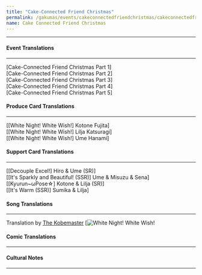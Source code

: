 ```yaml
---
title: "Cake-Connected Friend Christmas"
permalink: /gakumas/events/cakeconnectedfriendchristmas/cakeconnectedfriendchristmas_main
name: Cake Connected Friend Christmas
---
```

________________________

#### Event Translations
----
[Cake-Connected Friend Christmas Part 1]<br />
[Cake-Connected Friend Christmas Part 2]<br />
[Cake-Connected Friend Christmas Part 3]<br />
[Cake-Connected Friend Christmas Part 4]<br />
[Cake-Connected Friend Christmas Part 5]
#### Produce Card Translations
----
[[White Night! White Wish!] Kotone Fujita]<br />
[[White Night! White Wish!] Lilja Katsuragi]<br />
[[White Night! White Wish!] Ume Hanami]
#### Support Card Translations
----
[[Decouple Excel!] Hiro & Ume (SR)]<br />
[[It's Sparkly and Beautiful! (SSR)] Ume & Misuzu & Sena]<br />
[[Kyurun~ωPose☆] Kotone & Lilja (SR)]<br />
[[It's Warm (SSR)] Sumika & Lilja]

#### Song Translations
----
Translation by [The Kobemaster](https://www.youtube.com/@imasloid)
[![[White Night! White Wish!](https://img.youtube.com/vi/bpm4BaEEHdU/0.jpg)](https://www.youtube.com/watch?v=bpm4BaEEHdU)

#### Comic Translations
----

#### Cultural Notes
----